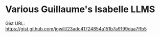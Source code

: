 # Various Guillaume's Isabelle LLMS

Gist URL: https://gist.github.com/jgwill/23adc41724854a151b7a9199daa7ffb5




